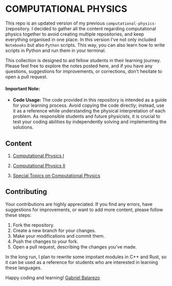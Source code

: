 # COMPUTATIONAL PHYSICS
This repo is an updated version of my previous `computational-physics-I`repository. I decided to gather all the content regarding computational physics together to avoid creating multiple repositories, and keep everything organised in one place. In this version I've not only included `Notebooks` but also `Python` scripts. This way, you can also learn how to write scripts in Python and run them in your terminal.

This collection is designed to aid fellow students in their learning journey. Please feel free to explore the notes posted here, and if you have any questions, suggestions for improvements, or corrections, don't hesitate to open a pull request.

#### Important Note:
- **Code Usage:** The code provided in this repository is intended as a guide for your learning process. Avoid copying the code directly; instead, use it as a reference while understanding the physical interpretation of each problem. As responsible students and future physicists, it is crucial to test your coding abilities by independently solving and implementing the solutions.

## Content 
1. [Computational Physics I](./computational-physics-I)

2. [Computational Physics II](./computational-physics-II)


3. [Special Topics on Computational Physics](./special-topics-comp-phys)

## Contributing 
Your contributions are highly appreciated. If you find any errors, have suggestions for improvements, or want to add more content, please follow these steps:

1. Fork the repository.
2. Create a new branch for your changes.
3. Make your modifications and commit them.
4. Push the changes to your fork.
5. Open a pull request, describing the changes you've made.

In the long run, I plan to rewrite some impotant modules in C++ and Rust, so it can be used as a reference for students who are interested in learning these languages.
    
Happy coding and learning!
[Gabriel Balarezo](mailto:quantumgabo.phys@gmail.com)


